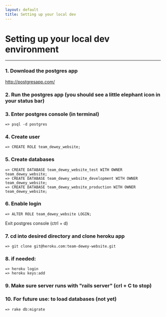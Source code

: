 ```yaml
---
layout: default
title: Setting up your local dev
---
```


# Setting up your local dev environment
--------------

### 1. Download the postgres app
http://postgresapp.com/

### 2. Run the postgres app (you should see a little elephant icon in your status bar)
### 3. Enter postgres console (in terminal)
    => psql -d postgres

### 4. Create user
    => CREATE ROLE team_dewey_website;


### 5. Create databases

    => CREATE DATABASE team_dewey_website_test WITH OWNER team_dewey_website;
    => CREATE DATABASE team_dewey_website_development WITH OWNER team_dewey_website;
    => CREATE DATABASE team_dewey_website_production WITH OWNER team_dewey_website;

### 6. Enable login
    => ALTER ROLE team_dewey_website LOGIN;
Exit postgres console (ctrl + d)

### 7. cd into desired directory and clone heroku app
    => git clone git@heroku.com:team-dewey-website.git

### 8. if needed:
    => heroku login
    => heroku keys:add

### 9. Make sure server runs with "rails server" (crl + C to stop)

### 10. For future use: to load databases (not yet)
    => rake db:migrate

